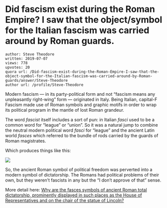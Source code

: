# Did fascism exist during the Roman Empire? I saw that the object/symbol for the Italian fascism was carried around by Roman guards.

	author: Steve Theodore
	written: 2019-07-07
	views: 778
	upvotes: 20
	quora url: /Did-fascism-exist-during-the-Roman-Empire-I-saw-that-the-object-symbol-for-the-Italian-fascism-was-carried-around-by-Roman-guards/answer/Steve-Theodore
	author url: /profile/Steve-Theodore


Modern fascism — in its party-political form and not “fascism means any unpleasantly right-wing” form — originated in Italy. Being Italian, capital-F Fascism made use of Roman symbols and graphic motifs in order to wrap its political program in the mantle of lost Roman grandeur.

The word _fascist_  itself includes a sort of pun: in Italian _fasci_  used to be a common word for “league” or “union”. So it was a natural jump to combine the neutral modern political word _fasci_  for “league” and the ancient Latin world _fasces_ which referred to the bundle of rods carried by the guards of Roman magistrates.

Which produces things like this:

![](https://qph.fs.quoracdn.net/main-qimg-43e44233055af9aeaf599c90bcecc90b)

So, the ancient Roman symbol of political freedom was perverted into a modern symbol of dictatorship. The Romans had political problems of their own, but they weren’t fascists in any but the “I don’t approve of that” sense.

More detail here: [Why are the fasces symbols of ancient Roman total dictatorship, prominently displayed in such places as the House of Representatives and on the chair of the statue of Lincoln?](https://www.quora.com/Why-are-the-fasces-symbols-of-ancient-Roman-total-dictatorship-prominently-displayed-in-such-places-as-the-House-of-Representatives-and-on-the-chair-of-the-statue-of-Lincoln/answer/Steve-Theodore?ch=10&share=da01d55e&srid=zLvM)

